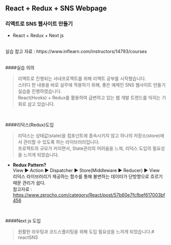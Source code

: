 ## React + Redux + SNS Webpage 

### 리액트로 SNS 웹사이트 만들기 ###
- React + Redux + Next js 
<br>
실습 참고 자료 : https://www.inflearn.com/instructors/14793/courses
<br> 
<br>

####실습 의의

>리액트로 진행되는 사내프로젝트를 위해 리액트 공부를 시작했습니다.
><br>스터디 한 내용을 바로 실무에 적용하기 위해, 좋은 예제인 SNS 웹사이트 만들기 실습을 진행하였습니다.
><br>React(Hooks) + Redux를 활용하여 급변하고 있는 웹 개발 트렌드를 익히는 기회로 삼고 있습니다.

<br>

####리덕스(Redux)도입
>
>리덕스는 상태값(state)을 컴포넌트에 종속시키지 않고 하나의 저장소(store)에서 관리할 수 있도록 하는 라이브러리입니다. <br>
>프로젝트의 규모가 커지면서, State관리의 어려움을 느껴, 리덕스 도입의 필요성을 느끼게 되었습니다. 

- **Redux Pattern?** <br>
View ▶ Action ▶ Dispatcher ▶ Store(Middleware ▶ Reducer) ▶ View
<br>리덕스 라이브러리가 제공하는 함수를 통해 불변하는 데이터가 단방향으로 흐르기 때문 관리가 쉽다.
<br>참고자료 : https://www.zerocho.com/category/React/post/57b60e7fcfbef617003bf456

<br>

####Next js 도입
>
>원활한 라우팅과 코드스플리팅을 위해 도입 필요성을 느끼게 되었습니다.# reactSNS
